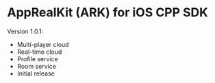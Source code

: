 AppRealKit (ARK) for iOS CPP SDK
=============

Version 1.0.1:
* Multi-player cloud
* Real-time cloud
* Profile service
* Room service
* Initial release